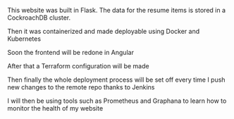 This website was built in Flask. The data for the resume
items is stored in a CockroachDB cluster.

Then it was containerized and made deployable using Docker
and Kubernetes



Soon the frontend will be redone in Angular

After that a Terraform configuration will be made

Then finally the whole deployment process will be set
off every time I push new changes to the remote repo
thanks to Jenkins

I will then be using tools such as Prometheus and
Graphana to learn how to monitor the health of my
website

